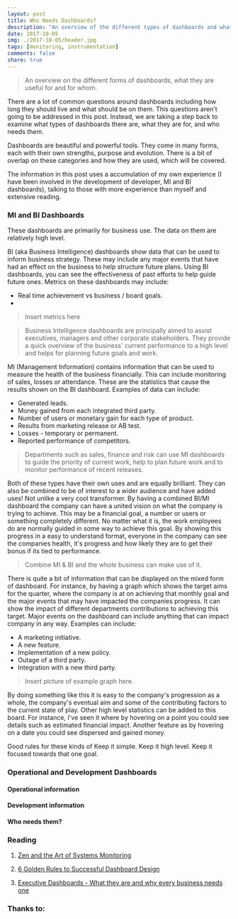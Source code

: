 ```yaml
---
layout: post
title: Who Needs Dashboards?
description: "An overview of the different types of dashboards and what they are for"
date: 2017-10-05
img: ./2017-10-05/header.jpg
tags: [monitoring, instrumentation]
comments: false
share: true
---
```


> An overview on the different forms of dashboards, what they are useful for and for whom.

There are a lot of common questions around dashboards including how long they should live and what should be on them. This questions aren't going to be addressed in this post. Instead, we are taking a step back to examine what types of dashboards there are, what they are for, and who needs them.

Dashboards are beautiful and powerful tools. They come in many forms, each with their own strengths, purpose and evolution. There is a bit of overlap on these categories and how they are used, which will be covered.

The information in this post uses a accumulation of my own experience (I have been involved in the development of developer, MI and BI dashboards), talking to those with more experience than myself and extensive reading.

### MI and BI Dashboards

These dashboards are primarily for business use. The data on them are relatively high level. 

BI (aka Business Intelligence) dashboards show data that can be used to inform business strategy. These may include any major events that have had an effect on the business to help structure future plans. Using BI dashboards, you can see the effectiveness of past efforts to help guide future ones. Metrics on these dashboards may include:

* Real time achievement vs business / board goals.
* 

> Insert metrics here

> Business Intelligence dashboards are principally aimed to assist executives, managers and other corporate stakeholders. They provide a quick overview of the business' current performance to a high level and helps for planning future goals and work.

MI (Management Information) contains information that can be used to measure the health of the business financially. This can include monitoring of sales, losses or attendance. These are the statistics that cause the results shown on the BI dashboard. Examples of data can include:

* Generated leads.
* Money gained from each integrated third party.
* Number of users or monetary gain for each type of product.
* Results from marketing release or AB test.
* Losses - temporary or permanent.
* Reported performance of competitors.

> Departments such as sales, finance and risk can use MI dashboards to guide the priority of current work, help to plan future work and to monitor performance of recent releases.

Both of these types have their own uses and are equally brilliant. They can also be combined to be of interest to a wider audience and have added uses! Not unlike a very cool transformer. By having a combined BI/MI dashboard the company can have a united vision on what the company is trying to achieve. This may be a financial goal, a number or users or something completely different. No matter what it is, the work employees do are normally guided in some way to achieve this goal. By showing this progress in a easy to understand format, everyone in the company can see the companies health, it's progress and how likely they are to get their bonus if its tied to performance.

> Combine MI & BI and the whole business can make use of it.

There is quite a bit of information that can be displayed on the mixed form of dashboard. For instance, by having a graph which shows the target aims for the quarter, where the company is at on achieving that monthly goal and the major events that may have impacted the companies progress. It can show the impact of different departments contributions to achieving this target. Major events on the dashboard can include anything that can impact company in any way. Examples can include:

* A marketing initiative.
* A new feature.
* Implementation of a new policy.
* Outage of a third party.
* Integration with a new third party.

> Insert picture of example graph here.

By doing something like this it is easy to the company's progression as a whole, the company's eventual aim and some of the contributing factors to the current state of play. Other high level statistics can be added to this board. For instance, I've seen it where by hovering on a point you could see details such as estimated financial impact. Another feature as by hovering on a date you could see dispersed and gained money. 

Good rules for these kinds of Keep it simple. Keep it high level. Keep it focused towards that one goal.

### Operational and Development Dashboards

#### Operational information

#### Development information

#### Who needs them?


### Reading

1. [Zen and the Art of Systems Monitoring](https://www.scalyr.com/community/guides/zen-and-the-art-of-system-monitoring)

2. [6 Golden Rules to Successful Dashboard Design](https://www.geckoboard.com/blog/building-great-dashboards-6-golden-rules-to-successful-dashboard-design/#.WdKS62hSyUl)

3. [Executive Dashboards - What they are and why every business needs one](https://www.forbes.com/sites/davelavinsky/2013/09/06/executive-dashboards-what-they-are-why-every-business-needs-one/#25b577fe37d1)


### Thanks to: